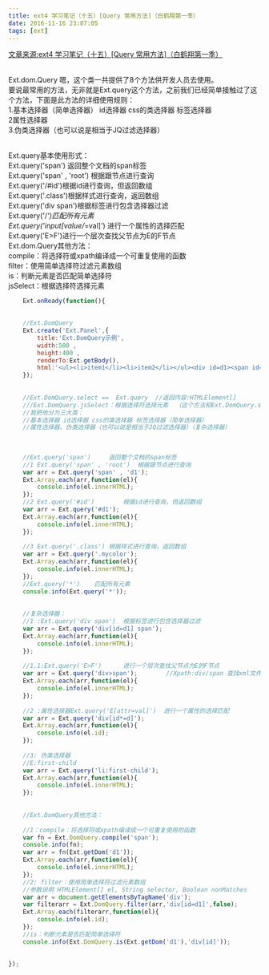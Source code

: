 ```yaml
---
title: ext4 学习笔记（十五）[Query 常用方法]（白鹤翔第一季）
date: 2016-11-16 23:07:05
tags: [ext]
---
```

[文章来源:ext4 学习笔记（十五）[Query 常用方法]（白鹤翔第一季）](http://blog.csdn.net/u011229848/article/details/53192905)


<br/>Ext.dom.Query 嗯，这个类一共提供了8个方法供开发人员去使用。
<br/>要说最常用的方法，无非就是Ext.query这个方法，之前我们已经简单接触过了这个方法，下面是此方法的详细使用规则：
<br/>1.基本选择器（简单选择器） id选择器 css的类选择器 标签选择器
<br/>2属性选择器
<br/>3.伪类选择器（也可以说是相当于JQ过滤选择器）
<!--more-->
<br/>Ext.query基本使用形式：
<br/>Ext.query('span') 返回整个文档的span标签
<br/>Ext.query('span' , 'root') 根据跟节点进行查询
<br/>Ext.query('/#id')根据id进行查询，但返回数组
<br/>Ext.query('.class')根据样式进行查询，返回数组
<br/>Ext.query('div span')根据标签进行包含选择器过滤
<br/>Ext.query('/*')匹配所有元素
<br/>Ext.query('input[value/*=val]') 进行一个属性的选择匹配
<br/>Ext.query('E>F')进行一个层次查找父节点为E的F节点
<br/>Ext.dom.Query其他方法：
<br/>compile：将选择符或xpath编译成一个可重复使用的函数
<br/>filter：使用简单选择符过滤元素数组
<br/>is：判断元素是否匹配简单选择符
<br/>jsSelect：根据选择符选择元素
<br/>

```javascript
    Ext.onReady(function(){

	
	//Ext.DomQuery
	Ext.create('Ext.Panel',{
		title:'Ext.DomQuery示例',
		width:500 , 
		height:400 , 
		renderTo:Ext.getBody(),
		html:'<ul><li>item1</li><li>item2</li></ul><div id=d1><span id=sp>我是sp内容</span><span class=mycolor>我是第二个span</span></div>'
	});
	
	
	//Ext.DomQuery.select ==  Ext.query  //返回内容:HTMLElement[]
	///Ext.DomQuery.jsSelect：根据选择符选择元素	（这个方法和Ext.DomQuery.select差不多）
	//我把他分为三大类：
	//基本选择器 id选择器 css的类选择器 标签选择器（简单选择器）
	//属性选择器、伪类选择器（也可以说是相当于JQ过滤选择器）（复杂选择器）
	
	
	
	//Ext.query('span')   	返回整个文档的span标签
 	//1 Ext.query('span' , 'root') 	根据跟节点进行查询
 	var arr = Ext.query('span' , 'd1');
 	Ext.Array.each(arr,function(el){
 		console.info(el.innerHTML);
 	});
 	//2 Ext.query('#id')		根据id进行查询，但返回数组	
 	var arr = Ext.query('#d1');
 	Ext.Array.each(arr,function(el){
 		console.info(el.innerHTML);
 	});	
 
 	//3 Ext.query('.class')	根据样式进行查询，返回数组
 	var arr = Ext.query('.mycolor');
 	Ext.Array.each(arr,function(el){
 		console.info(el.innerHTML);
 	});	
 	//Ext.query('*')	匹配所有元素
 	console.info(Ext.query('*'));
 
 
 	//复杂选择器：
 	//1 :Ext.query('div span')	根据标签进行包含选择器过滤
 	var arr = Ext.query('div[id=d1] span');
 	Ext.Array.each(arr,function(el){
 		console.info(el.innerHTML);
 	});
 
 	//1.1:Ext.query('E>F')		进行一个层次查找父节点为E的F节点
 	var arr = Ext.query('div>span');		//Xpath:div/span 查找xml文件比较实用
 	Ext.Array.each(arr,function(el){
 		console.info(el.innerHTML);
 	});	
 
 	//2 :属性选择器Ext.query('E[attr=val]') 	进行一个属性的选择匹配
 	var arr = Ext.query('div[id*=d]');
 	Ext.Array.each(arr,function(el){
 		console.info(el.id);
 	});	
 
 	//3: 伪类选择器
 	//E:first-child
 	var arr = Ext.query('li:first-child');	
 	Ext.Array.each(arr,function(el){
 		console.info(el.innerHTML);
 	});		
 
 
 	//Ext.DomQuery其他方法：
 
 	//1：compile：将选择符或xpath编译成一个可重复使用的函数
 	var fn = Ext.DomQuery.compile('span');
 	console.info(fn);
 	var arr = fn(Ext.getDom('d1'));
 	Ext.Array.each(arr,function(el){
 		console.info(el.innerHTML);
 	});	
 	//2: filter：使用简单选择符过滤元素数组
 	//参数说明 HTMLElement[] el, String selector, Boolean nonMatches
 	var arr = document.getElementsByTagName('div');
 	var filterarr = Ext.DomQuery.filter(arr,'div[id=d1]',false);
 	Ext.Array.each(filterarr,function(el){
 		console.info(el.id);
 	});		
	//is：判断元素是否匹配简单选择符
	console.info(Ext.DomQuery.is(Ext.getDom('d1'),'div[id]'));
	
	
});
```
